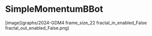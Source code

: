 # SimpleMomentumBBot
[image](graphs/2024-GDM4 frame_size_22 fractal_in_enabled_False fractal_out_enabled_False.png)